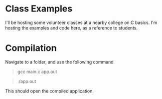 # Class Examples

I'll be hosting some volunteer classes at a nearby college on C basics. I'm hosting the examples and code here, as a reference to students.

# Compilation

Navigate to a folder, and use the following command

> gcc main.c app.out

> ./app.out

This should open the compiled application.
